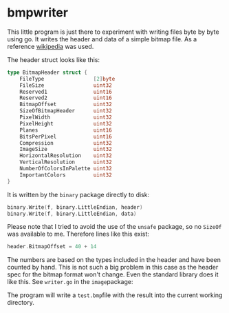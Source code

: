 # bmpwriter

This little program is just there to experiment with writing files byte by byte using go. It writes the header and data of a simple bitmap file. As a reference [wikipedia](https://en.wikipedia.org/wiki/BMP_file_format) was used.

The header struct looks like this:

```go
type BitmapHeader struct {
	FileType                [2]byte
	FileSize                uint32
	Reserved1               uint16
	Reserved2               uint16
	BitmapOffset            uint32
	SizeOfBitmapHeader      uint32
	PixelWidth              uint32
	PixelHeight             uint32
	Planes                  uint16
	BitsPerPixel            uint16
	Compression             uint32
	ImageSize               uint32
	HorizontalResolution    uint32
	VerticalResolution      uint32
	NumberOfColorsInPalette uint32
	ImportantColors         uint32
}
```

It is written by the `binary` package directly to disk:

```go
binary.Write(f, binary.LittleEndian, header)
binary.Write(f, binary.LittleEndian, data)
```

Please note that I tried to avoid the use of the `unsafe` package, so no `SizeOf` was available to me. Therefore lines like this exist:

```go
header.BitmapOffset = 40 + 14
```

The numbers are based on the types included in the header and have been counted by hand. This is not such a big problem in this case as the header spec for the bitmap format won't change. Even the standard library does it like this. See `writer.go` in the `image`package: [](https://github.com/golang/image/blob/master/bmp/writer.go)

The program will write a `test.bmp`file with the result into the current working directory.

